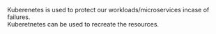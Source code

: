 Kuberenetes is used to protect our workloads/microservices incase of failures.
<br>
Kuberetnetes can be used to recreate the resources.

